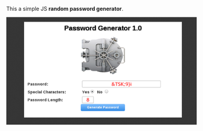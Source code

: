 This a simple JS <b>random password generator</b>. 

![alt text](https://github.com/moseleygj/JavaScript/blob/master/Crypto/PWGen.png)
